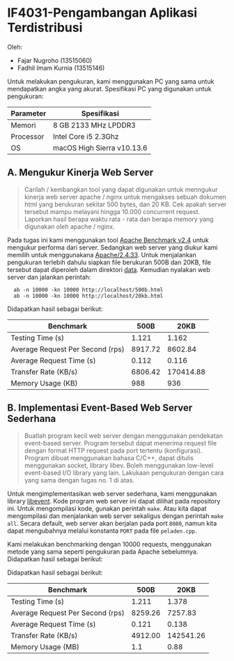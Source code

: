 # IF4031-Pengambangan Aplikasi Terdistribusi

Oleh:
- Fajar Nugroho (13515060)
- Fadhil Imam Kurnia (13515146)

Untuk melakukan pengukuran, kami menggunakan PC yang sama untuk mendapatkan angka yang akurat. Spesifikasi PC yang digunakan untuk pengukuran:

| Parameter  | Spesifikasi |
| ------------- | ------------- |
| Memori  | 8 GB 2133 MHz LPDDR3  |
| Processor  | Intel Core i5  2.3Ghz|
| OS  | macOS High Sierra v10.13.6 |

## A. Mengukur Kinerja Web Server
> Carilah / kembangkan tool yang dapat digunakan untuk menngukur kinerja web server apache / nginx untuk mengakses sebuah dokumen html yang berukuran sekitar 500 bytes, dan 20 KB. Cek apakah server tersebut mampu melayani hingga 10.000 concurrent request. Laporkan hasil berapa waktu rata - rata dan berapa memory yang digunakan oleh apache / nginx.

Pada tugas ini kami menggunakan tool [Apache Benchmark v2.4](http://httpd.apache.org/docs/2.4/programs/ab.html) untuk mengukur performa dari server. Sedangkan web server yang diukur kami memilih untuk menggunakana [Apache/2.4.33](http://httpd.apache.org/). Untuk menjalankan pengukuran terlebih dahulu siapkan file berukuran 500B dan 20KB, file tersebut dapat diperoleh dalam direktori [data](https://github.com/fadhilimamk/peladen/tree/master/data). Kemudian nyalakan web server dan jalankan perintah:
```
  ab -n 10000 -kn 10000 http://localhost/500b.html
  ab -n 10000 -kn 10000 http://localhost/20kb.html
```

Didapatkan hasil sebagai berikut:

| Benchmark                         | 500B | 20KB |
| -------------                     | ------------- | ------------- |
| Testing Time (s)                  | 1.121 | 1.162 | 
| Average Request Per Second (rps)  | 8917.72 | 8602.84 |
| Average Request Time (s)          | 0.112 | 0.116 |
| Transfer Rate (KB/s)              | 6806.42 | 170414.88 |
| Memory Usage (KB)                 | 988 | 936 |

## B. Implementasi Event-Based Web Server Sederhana
> Buatlah program kecil web server dengan menggunakan pendekatan event-based server. Program tersebut dapat menerima request file dengan format HTTP request pada port tertentu (konfigurasi).
Program dibuat menggunakan bahasa C/C++, dapat ditulis menggunakan socket, library libev. Boleh menggunakan low-level event-based I/O library yang lain. Lakukaan pengukuran dengan cara yang sama dengan tugas no. 1 di atas.

Untuk mengimplementasikan web server sederhana, kami menggunakan library [libevent](https://libevent.org/). Kode program web server ini dapat dilihat pada repository ini. Untuk mengompilasi kode, gunakan perintah `make`. Atau kita dapat mengompilasi dan menjalankan web server sekaligus dengan perintah `make all`. Secara default, web server akan berjalan pada port `8080`, namun kita dapat mengubahnya melalui konstanta `PORT` pada file `peladen.cpp`.

Kami melakukan benchmarking dengan 10000 requests, menggunakan metode yang sama seperti pengukuran pada Apache sebelumnya. Didapatkan hasil sebagai berikut:

Didapatkan hasil sebagai berikut:

| Benchmark                         | 500B | 20KB |
| -------------                     | ------------- | ------------- |
| Testing Time (s)                  | 1.211 | 1.378 | 
| Average Request Per Second (rps)  | 8259.26 | 7257.83 |
| Average Request Time (s)          | 0.121 | 0.138 |
| Transfer Rate (KB/s)              | 4912.00 | 142541.26 |
| Memory Usage (MB)                 | 1.1 | 0.88 |
